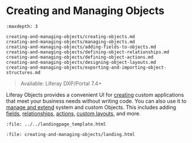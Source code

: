 # Creating and Managing Objects

```{toctree}
:maxdepth: 3

creating-and-managing-objects/creating-objects.md
creating-and-managing-objects/managing-objects.md
creating-and-managing-objects/adding-fields-to-objects.md
creating-and-managing-objects/defining-object-relationships.md
creating-and-managing-objects/defining-object-actions.md
creating-and-managing-objects/designing-object-layouts.md
creating-and-managing-objects/exporting-and-importing-object-structures.md
```

> Available: Liferay DXP/Portal 7.4+

Liferay Objects provides a convenient UI for [creating](./creating-and-managing-objects/creating-objects.md) custom applications that meet your business needs without writing code. You can also use it to [manage and extend](./creating-and-managing-objects/managing-objects.md) system and custom Objects. This includes adding [fields](./creating-and-managing-objects/adding-fields-to-objects.md), [relationships](./creating-and-managing-objects/defining-object-relationships.md), [actions](./creating-and-managing-objects/defining-object-actions.md), [custom layouts](creating-and-managing-objects/designing-object-layouts.md), and more.

```{raw} html
:file: ../../landingpage_template.html
```

```{raw} html
:file: creating-and-managing-objects/landing.html
```
